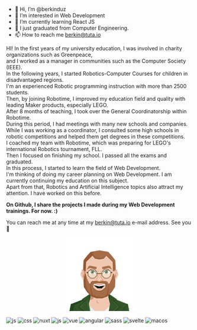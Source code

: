 
- 👋  Hi, I’m @berkinduz
- 👀  I’m interested in Web Development
- 🌱  I’m currently learning React JS
- 💞️  I just graduated from Computer Engineering.
- 📫  How to reach me berkin@tuta.io


HI! In the first years of my university education,
I was involved in charity organizations such as Greenpeace, </br> and I worked as a manager in communities such as the Computer Society (IEEE).</br> 
In the following years, I started Robotics-Computer Courses for children in disadvantaged regions. </br> 
I'm an experienced Robotic programming instruction with more than 2500 students.</br> 
Then, by joining Robotime, I improved my education field and quality with leading Maker products, especially LEGO.</br> 
After 8 months of teaching, I took over the General Coordinatorship within Robotime.</br> 
During this period, I had meetings with many new schools and companies. </br> 
While I was working as a coordinator, I consulted some high schools in robotic competitions and helped them get degrees in these competitions. </br> 
I coached my team with Robotime, which was preparing for LEGO's international Robotics tournament, FLL. </br> 
Then I focused on finishing my school. I passed all the exams and graduated.</br>
In this process, I started to learn the field of Web Development.</br>
I'm thinking of doing my career planning on Web Development. I am currently continuing my education on this subject. </br>
Apart from that, Robotics and Artificial Intelligence topics also attract my attention. I have worked on this before. </br>

<b>On Github, I share the projects I made during my Web Development trainings. For now. :)</b><br>

You can reach me at any time at my berkin@tuta.io e-mail address. See you 👋

<!---
berkinduz/berkinduz is a ✨ special ✨ repository because its `README.md` (this file) appears on your GitHub profile.
You can click the Preview link to take a look at your changes.
--->

<div align="center"><img src="https://github.com/berkinduz/berkinduz/blob/main/avatar.png" alt="avatar"/></div>

![js](https://img.shields.io/badge/JavaScript-323330?style=for-the-badge&logo=javascript&logoColor=F7DF1E) ![css](https://img.shields.io/badge/CSS3-1572B6?style=for-the-badge&logo=css3&logoColor=white) ![nuxt](https://img.shields.io/badge/nuxt.js-00C58E?style=for-the-badge&logo=nuxtdotjs&logoColor=white) ![js](https://img.shields.io/badge/TypeScript-007ACC?style=for-the-badge&logo=typescript&logoColor=white) ![vue](https://img.shields.io/badge/Vue.js-35495E?style=for-the-badge&logo=vuedotjs&logoColor=4FC08D) ![angular](https://img.shields.io/badge/Angular-DD0031?style=for-the-badge&logo=angular&logoColor=white) ![sass](https://img.shields.io/badge/Sass-CC6699?style=for-the-badge&logo=sass&logoColor=white) ![svelte](https://img.shields.io/badge/Svelte-4A4A55?style=for-the-badge&logo=svelte&logoColor=FF3E00) ![macos](https://img.shields.io/badge/mac%20os-000000?style=for-the-badge&logo=apple&logoColor=white)
